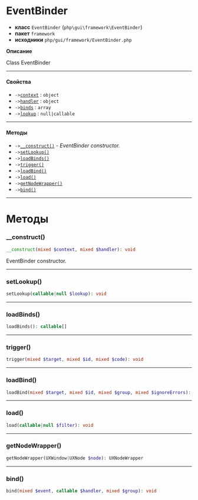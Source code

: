 # EventBinder

- **класс** `EventBinder` (`php\gui\framework\EventBinder`)
- **пакет** `framework`
- **исходники** `php/gui/framework/EventBinder.php`

**Описание**

Class EventBinder

---

#### Свойства

- `->`[`context`](#prop-context) : `object`
- `->`[`handler`](#prop-handler) : `object`
- `->`[`binds`](#prop-binds) : `array`
- `->`[`lookup`](#prop-lookup) : `null|callable`

---

#### Методы

- `->`[`__construct()`](#method-__construct) - _EventBinder constructor._
- `->`[`setLookup()`](#method-setlookup)
- `->`[`loadBinds()`](#method-loadbinds)
- `->`[`trigger()`](#method-trigger)
- `->`[`loadBind()`](#method-loadbind)
- `->`[`load()`](#method-load)
- `->`[`getNodeWrapper()`](#method-getnodewrapper)
- `->`[`bind()`](#method-bind)

---
# Методы

<a name="method-__construct"></a>

### __construct()
```php
__construct(mixed $context, mixed $handler): void
```
EventBinder constructor.

---

<a name="method-setlookup"></a>

### setLookup()
```php
setLookup(callable|null $lookup): void
```

---

<a name="method-loadbinds"></a>

### loadBinds()
```php
loadBinds(): callable[]
```

---

<a name="method-trigger"></a>

### trigger()
```php
trigger(mixed $target, mixed $id, mixed $code): void
```

---

<a name="method-loadbind"></a>

### loadBind()
```php
loadBind(mixed $target, mixed $id, mixed $group, mixed $ignoreErrors): void
```

---

<a name="method-load"></a>

### load()
```php
load(callable|null $filter): void
```

---

<a name="method-getnodewrapper"></a>

### getNodeWrapper()
```php
getNodeWrapper(UXWindow|UXNode $node): UXNodeWrapper
```

---

<a name="method-bind"></a>

### bind()
```php
bind(mixed $event, callable $handler, mixed $group): void
```